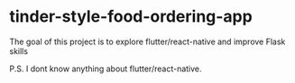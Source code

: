 # tinder-style-food-ordering-app
The goal of this project is to explore flutter/react-native and improve Flask skills

P.S. I dont know anything about flutter/react-native.
